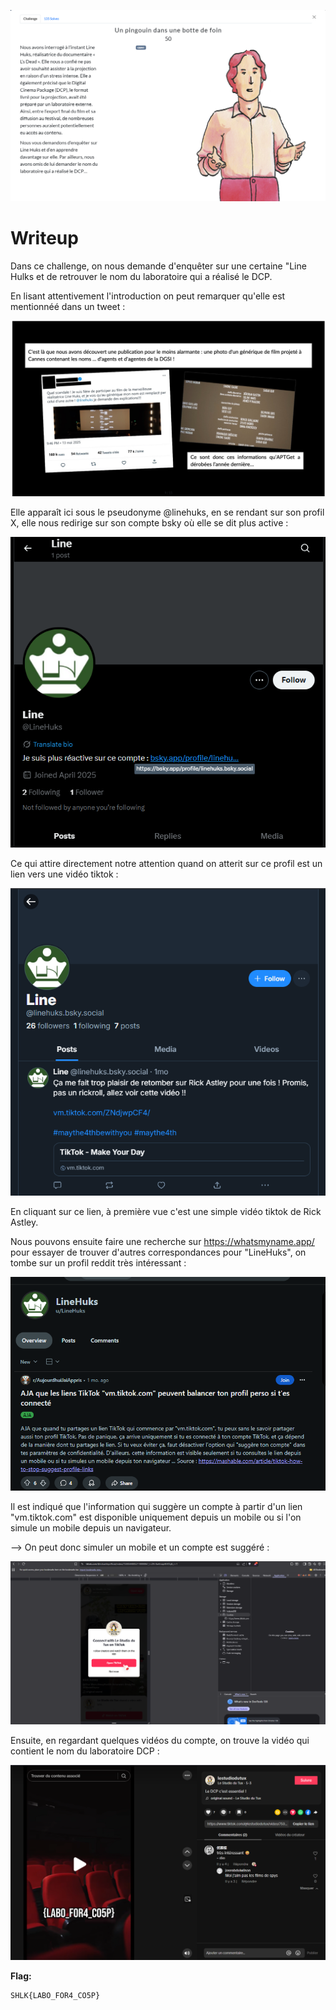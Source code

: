 ![Desc](images/desc.png)

# Writeup

Dans ce challenge, on nous demande d'enquêter sur une certaine "Line Hulks et de retrouver le nom du laboratoire qui a réalisé le DCP.

En lisant attentivement l'introduction on peut remarquer qu'elle est mentionnéé dans un tweet :

![Tweet](images/X.png)

Elle apparaît ici sous le pseudonyme @linehuks, en se rendant sur son profil X, elle nous redirige sur son compte bsky où elle se dit plus active :

![Bsky](images/bsky.png)

Ce qui attire directement notre attention quand on atterit sur ce profil est un lien vers une vidéo tiktok : 

![tiktok](images/tiktok.png)

En cliquant sur ce lien, à première vue c'est une simple vidéo tiktok de Rick Astley.

Nous pouvons ensuite faire une recherche sur https://whatsmyname.app/ pour essayer de trouver d'autres correspondances pour "LineHuks", on tombe sur un profil reddit très intéressant :

![reddit](images/reddit.png)

Il est indiqué que l'information qui suggère un compte à partir d'un lien "vm.tiktok.com" est disponible uniquement depuis un mobile ou si l'on simule un mobile depuis un navigateur.

--> On peut donc simuler un mobile et un compte est suggéré :

![simulate](images/simulate.png)

Ensuite, en regardant quelques vidéos du compte, on trouve la vidéo qui contient le nom du laboratoire DCP :

![labo](images/labo.png)

**Flag:**

```
SHLK{LABO_FOR4_CO5P}
```
